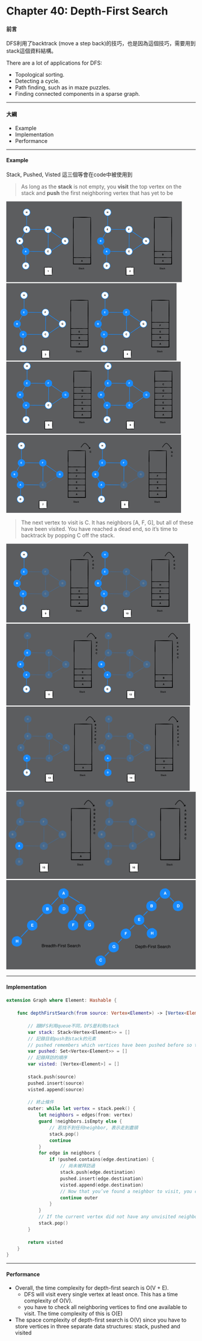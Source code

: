 # Chapter 40: Depth-First Search

#### 前言

DFS利用了backtrack (move a step back)的技巧，也是因為這個技巧，需要用到stack這個資料結構。

There are a lot of applications for DFS:

- Topological sorting.
- Detecting a cycle.
- Path finding, such as in maze puzzles.
- Finding connected components in a sparse graph.

------

#### 大綱

- Example
- Implementation
- Performance

------

#### Example

Stack, Pushed, Visted 這三個等會在code中被使用到 

> As long as the **stack** is not empty, you **visit** the top vertex on the stack and **push** the first neighboring vertex that has yet to be

  <img src="../.gitbook/assets/257.png" style="zoom:50%;" />

<img src="../.gitbook/assets/258.png" style="zoom:50%;" />

<img src="../.gitbook/assets/259.png" style="zoom:50%;" />

<img src="../.gitbook/assets/260.png" style="zoom:50%;" />

> The next vertex to visit is C. It has neighbors [A, F, G], but all of these have been visited. You have reached a dead end, so it’s time to backtrack by popping C off the stack.

<img src="../.gitbook/assets/261.png" style="zoom:50%;" />

<img src="../.gitbook/assets/262.png" style="zoom:50%;" />

<img src="../.gitbook/assets/263.png" style="zoom:50%;" />

<img src="../.gitbook/assets/264.png" style="zoom:50%;" />

<img src="../.gitbook/assets/265.png" style="zoom:50%;" />

------

#### Implementation

```swift
extension Graph where Element: Hashable {

    func depthFirstSearch(from source: Vertex<Element>) -> [Vertex<Element>] {

        // 跟BFS利用queue不同，DFS是利用stack
        var stack: Stack<Vertex<Element>> = []
        // 記錄目前push到stack的元素
        // pushed remembers which vertices have been pushed before so that you don’t visit the same vertex twice. It is a Set to ensure fast O(1) lookup.
        var pushed: Set<Vertex<Element>> = []
        // 記錄拜訪的順序
        var visted: [Vertex<Element>] = []

        stack.push(source)
        pushed.insert(source)
        visted.append(source)

        // 終止條件
        outer: while let vertex = stack.peek() {
            let neighbors = edges(from: vertex)
            guard !neighbors.isEmpty else {
                // 若找不到任何neighbor, 表示走到盡頭
                stack.pop()
                continue
            }
            for edge in neighbors {
                if !pushed.contains(edge.destination) {
                    // 尚未被拜訪過
                    stack.push(edge.destination)
                    pushed.insert(edge.destination)
                    visted.append(edge.destination)
                    // Now that you’ve found a neighbor to visit, you continue the outer loop and move to the newly pushed neighbor.
                    continue outer
                }
            }
            // If the current vertex did not have any unvisited neighbors, you know you’ve reached a dead end and can pop it off the stack.
            stack.pop()
        }

        return visted
    }
}
```

------

#### Performance

- Overall, the time complexity for depth-first search is O(V + E).
  - DFS will visit every single vertex at least once. This has a time complexity of O(V).
  - you have to check all neighboring vertices to find one available to visit. The time complexity of this is O(E) 
- The space complexity of depth-first search is O(V) since you have to store vertices in three separate data structures: stack, pushed and visited